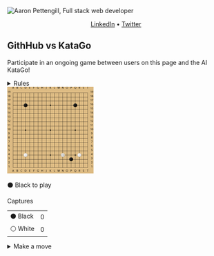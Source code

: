 ![Aaron Pettengill, Full stack web developer](https://github.com/airjp73/airjp73/assets/25882770/e0a7aae2-6b70-4a3e-9681-2e7b61e5774d)

<div align="center">
  
  [LinkedIn](https://www.linkedin.com/in/aaron-pettengill-7706846b/) • [Twitter](https://twitter.com/PettengillAaron)
  
</div>

## GithHub vs KataGo

Participate in an ongoing game between users on this page and the AI KataGo!

<details>
  <summary>Rules</summary>
  <ul>
    <li>Click on any legal move in the "Make a move" section below at any time to play a move for either player.</li>
    <li>Every 6 hours, a move will be played by KataGo with a low number of playouts.</li>
    <li>The game ends when KataGo passes or resigns.</li>
    <li>Completed games are stored in the <strong>history</strong> folder in this repo.</li>
  </ul>

</details>

<img src="./current/board_1699639421123.svg" />

<!-- MOVES START -->
<p>⚫️ Black<!-- --> to play</p><table><summary>Captures</summary><tr><td>⚫️ Black</td><td>0</td></tr><tr><td>⚪️ White</td><td>0</td></tr></table><details><summary>Make a move</summary><table><caption>Key</caption><tr><td>A1, B2, C3, etc...</td><td>Valid move (click to make a move)</td></tr><tr><td>⚫️</td><td>Occupied by Black</td></tr><tr><td>⚪️</td><td>Occupied by White</td></tr><tr><td>⭕️</td><td>Illegal move due to <a href="https://senseis.xmp.net/?Ko">Ko</a></td></tr><tr><td>💀</td><td>Illegal move due to<!-- --> <a href="https://senseis.xmp.net/?Suicide">self-capture</a></td></tr></table><table><caption>Choose a spot to move</caption><tr><td></td><td>A</td><td>B</td><td>C</td><td>D</td><td>E</td><td>F</td><td>G</td><td>H</td><td>J</td><td>K</td><td>L</td><td>M</td><td>N</td><td>O</td><td>P</td><td>Q</td><td>R</td><td>S</td><td>T</td></tr><tr><td>19</td><td><a href="https://kifu-io-2.vercel.app/gh_game/move?point=aa&amp;stone=b">A19</a></td><td><a href="https://kifu-io-2.vercel.app/gh_game/move?point=ba&amp;stone=b">B19</a></td><td><a href="https://kifu-io-2.vercel.app/gh_game/move?point=ca&amp;stone=b">C19</a></td><td><a href="https://kifu-io-2.vercel.app/gh_game/move?point=da&amp;stone=b">D19</a></td><td><a href="https://kifu-io-2.vercel.app/gh_game/move?point=ea&amp;stone=b">E19</a></td><td><a href="https://kifu-io-2.vercel.app/gh_game/move?point=fa&amp;stone=b">F19</a></td><td><a href="https://kifu-io-2.vercel.app/gh_game/move?point=ga&amp;stone=b">G19</a></td><td><a href="https://kifu-io-2.vercel.app/gh_game/move?point=ha&amp;stone=b">H19</a></td><td><a href="https://kifu-io-2.vercel.app/gh_game/move?point=ia&amp;stone=b">J19</a></td><td><a href="https://kifu-io-2.vercel.app/gh_game/move?point=ja&amp;stone=b">K19</a></td><td><a href="https://kifu-io-2.vercel.app/gh_game/move?point=ka&amp;stone=b">L19</a></td><td><a href="https://kifu-io-2.vercel.app/gh_game/move?point=la&amp;stone=b">M19</a></td><td><a href="https://kifu-io-2.vercel.app/gh_game/move?point=ma&amp;stone=b">N19</a></td><td><a href="https://kifu-io-2.vercel.app/gh_game/move?point=na&amp;stone=b">O19</a></td><td><a href="https://kifu-io-2.vercel.app/gh_game/move?point=oa&amp;stone=b">P19</a></td><td><a href="https://kifu-io-2.vercel.app/gh_game/move?point=pa&amp;stone=b">Q19</a></td><td><a href="https://kifu-io-2.vercel.app/gh_game/move?point=qa&amp;stone=b">R19</a></td><td><a href="https://kifu-io-2.vercel.app/gh_game/move?point=ra&amp;stone=b">S19</a></td><td><a href="https://kifu-io-2.vercel.app/gh_game/move?point=sa&amp;stone=b">T19</a></td></tr><tr><td>18</td><td><a href="https://kifu-io-2.vercel.app/gh_game/move?point=ab&amp;stone=b">A18</a></td><td><a href="https://kifu-io-2.vercel.app/gh_game/move?point=bb&amp;stone=b">B18</a></td><td><a href="https://kifu-io-2.vercel.app/gh_game/move?point=cb&amp;stone=b">C18</a></td><td><a href="https://kifu-io-2.vercel.app/gh_game/move?point=db&amp;stone=b">D18</a></td><td><a href="https://kifu-io-2.vercel.app/gh_game/move?point=eb&amp;stone=b">E18</a></td><td><a href="https://kifu-io-2.vercel.app/gh_game/move?point=fb&amp;stone=b">F18</a></td><td><a href="https://kifu-io-2.vercel.app/gh_game/move?point=gb&amp;stone=b">G18</a></td><td><a href="https://kifu-io-2.vercel.app/gh_game/move?point=hb&amp;stone=b">H18</a></td><td><a href="https://kifu-io-2.vercel.app/gh_game/move?point=ib&amp;stone=b">J18</a></td><td><a href="https://kifu-io-2.vercel.app/gh_game/move?point=jb&amp;stone=b">K18</a></td><td><a href="https://kifu-io-2.vercel.app/gh_game/move?point=kb&amp;stone=b">L18</a></td><td><a href="https://kifu-io-2.vercel.app/gh_game/move?point=lb&amp;stone=b">M18</a></td><td><a href="https://kifu-io-2.vercel.app/gh_game/move?point=mb&amp;stone=b">N18</a></td><td><a href="https://kifu-io-2.vercel.app/gh_game/move?point=nb&amp;stone=b">O18</a></td><td><a href="https://kifu-io-2.vercel.app/gh_game/move?point=ob&amp;stone=b">P18</a></td><td><a href="https://kifu-io-2.vercel.app/gh_game/move?point=pb&amp;stone=b">Q18</a></td><td><a href="https://kifu-io-2.vercel.app/gh_game/move?point=qb&amp;stone=b">R18</a></td><td><a href="https://kifu-io-2.vercel.app/gh_game/move?point=rb&amp;stone=b">S18</a></td><td><a href="https://kifu-io-2.vercel.app/gh_game/move?point=sb&amp;stone=b">T18</a></td></tr><tr><td>17</td><td><a href="https://kifu-io-2.vercel.app/gh_game/move?point=ac&amp;stone=b">A17</a></td><td><a href="https://kifu-io-2.vercel.app/gh_game/move?point=bc&amp;stone=b">B17</a></td><td><a href="https://kifu-io-2.vercel.app/gh_game/move?point=cc&amp;stone=b">C17</a></td><td><a href="https://kifu-io-2.vercel.app/gh_game/move?point=dc&amp;stone=b">D17</a></td><td><a href="https://kifu-io-2.vercel.app/gh_game/move?point=ec&amp;stone=b">E17</a></td><td><a href="https://kifu-io-2.vercel.app/gh_game/move?point=fc&amp;stone=b">F17</a></td><td><a href="https://kifu-io-2.vercel.app/gh_game/move?point=gc&amp;stone=b">G17</a></td><td><a href="https://kifu-io-2.vercel.app/gh_game/move?point=hc&amp;stone=b">H17</a></td><td><a href="https://kifu-io-2.vercel.app/gh_game/move?point=ic&amp;stone=b">J17</a></td><td><a href="https://kifu-io-2.vercel.app/gh_game/move?point=jc&amp;stone=b">K17</a></td><td><a href="https://kifu-io-2.vercel.app/gh_game/move?point=kc&amp;stone=b">L17</a></td><td><a href="https://kifu-io-2.vercel.app/gh_game/move?point=lc&amp;stone=b">M17</a></td><td><a href="https://kifu-io-2.vercel.app/gh_game/move?point=mc&amp;stone=b">N17</a></td><td><a href="https://kifu-io-2.vercel.app/gh_game/move?point=nc&amp;stone=b">O17</a></td><td><a href="https://kifu-io-2.vercel.app/gh_game/move?point=oc&amp;stone=b">P17</a></td><td><a href="https://kifu-io-2.vercel.app/gh_game/move?point=pc&amp;stone=b">Q17</a></td><td><a href="https://kifu-io-2.vercel.app/gh_game/move?point=qc&amp;stone=b">R17</a></td><td><a href="https://kifu-io-2.vercel.app/gh_game/move?point=rc&amp;stone=b">S17</a></td><td><a href="https://kifu-io-2.vercel.app/gh_game/move?point=sc&amp;stone=b">T17</a></td></tr><tr><td>16</td><td><a href="https://kifu-io-2.vercel.app/gh_game/move?point=ad&amp;stone=b">A16</a></td><td><a href="https://kifu-io-2.vercel.app/gh_game/move?point=bd&amp;stone=b">B16</a></td><td><a href="https://kifu-io-2.vercel.app/gh_game/move?point=cd&amp;stone=b">C16</a></td><td>⚫️</td><td><a href="https://kifu-io-2.vercel.app/gh_game/move?point=ed&amp;stone=b">E16</a></td><td><a href="https://kifu-io-2.vercel.app/gh_game/move?point=fd&amp;stone=b">F16</a></td><td><a href="https://kifu-io-2.vercel.app/gh_game/move?point=gd&amp;stone=b">G16</a></td><td><a href="https://kifu-io-2.vercel.app/gh_game/move?point=hd&amp;stone=b">H16</a></td><td><a href="https://kifu-io-2.vercel.app/gh_game/move?point=id&amp;stone=b">J16</a></td><td><a href="https://kifu-io-2.vercel.app/gh_game/move?point=jd&amp;stone=b">K16</a></td><td><a href="https://kifu-io-2.vercel.app/gh_game/move?point=kd&amp;stone=b">L16</a></td><td><a href="https://kifu-io-2.vercel.app/gh_game/move?point=ld&amp;stone=b">M16</a></td><td><a href="https://kifu-io-2.vercel.app/gh_game/move?point=md&amp;stone=b">N16</a></td><td><a href="https://kifu-io-2.vercel.app/gh_game/move?point=nd&amp;stone=b">O16</a></td><td><a href="https://kifu-io-2.vercel.app/gh_game/move?point=od&amp;stone=b">P16</a></td><td>⚫️</td><td><a href="https://kifu-io-2.vercel.app/gh_game/move?point=qd&amp;stone=b">R16</a></td><td><a href="https://kifu-io-2.vercel.app/gh_game/move?point=rd&amp;stone=b">S16</a></td><td><a href="https://kifu-io-2.vercel.app/gh_game/move?point=sd&amp;stone=b">T16</a></td></tr><tr><td>15</td><td><a href="https://kifu-io-2.vercel.app/gh_game/move?point=ae&amp;stone=b">A15</a></td><td><a href="https://kifu-io-2.vercel.app/gh_game/move?point=be&amp;stone=b">B15</a></td><td><a href="https://kifu-io-2.vercel.app/gh_game/move?point=ce&amp;stone=b">C15</a></td><td><a href="https://kifu-io-2.vercel.app/gh_game/move?point=de&amp;stone=b">D15</a></td><td><a href="https://kifu-io-2.vercel.app/gh_game/move?point=ee&amp;stone=b">E15</a></td><td><a href="https://kifu-io-2.vercel.app/gh_game/move?point=fe&amp;stone=b">F15</a></td><td><a href="https://kifu-io-2.vercel.app/gh_game/move?point=ge&amp;stone=b">G15</a></td><td><a href="https://kifu-io-2.vercel.app/gh_game/move?point=he&amp;stone=b">H15</a></td><td><a href="https://kifu-io-2.vercel.app/gh_game/move?point=ie&amp;stone=b">J15</a></td><td><a href="https://kifu-io-2.vercel.app/gh_game/move?point=je&amp;stone=b">K15</a></td><td><a href="https://kifu-io-2.vercel.app/gh_game/move?point=ke&amp;stone=b">L15</a></td><td><a href="https://kifu-io-2.vercel.app/gh_game/move?point=le&amp;stone=b">M15</a></td><td><a href="https://kifu-io-2.vercel.app/gh_game/move?point=me&amp;stone=b">N15</a></td><td><a href="https://kifu-io-2.vercel.app/gh_game/move?point=ne&amp;stone=b">O15</a></td><td><a href="https://kifu-io-2.vercel.app/gh_game/move?point=oe&amp;stone=b">P15</a></td><td><a href="https://kifu-io-2.vercel.app/gh_game/move?point=pe&amp;stone=b">Q15</a></td><td><a href="https://kifu-io-2.vercel.app/gh_game/move?point=qe&amp;stone=b">R15</a></td><td><a href="https://kifu-io-2.vercel.app/gh_game/move?point=re&amp;stone=b">S15</a></td><td><a href="https://kifu-io-2.vercel.app/gh_game/move?point=se&amp;stone=b">T15</a></td></tr><tr><td>14</td><td><a href="https://kifu-io-2.vercel.app/gh_game/move?point=af&amp;stone=b">A14</a></td><td><a href="https://kifu-io-2.vercel.app/gh_game/move?point=bf&amp;stone=b">B14</a></td><td><a href="https://kifu-io-2.vercel.app/gh_game/move?point=cf&amp;stone=b">C14</a></td><td><a href="https://kifu-io-2.vercel.app/gh_game/move?point=df&amp;stone=b">D14</a></td><td><a href="https://kifu-io-2.vercel.app/gh_game/move?point=ef&amp;stone=b">E14</a></td><td><a href="https://kifu-io-2.vercel.app/gh_game/move?point=ff&amp;stone=b">F14</a></td><td><a href="https://kifu-io-2.vercel.app/gh_game/move?point=gf&amp;stone=b">G14</a></td><td><a href="https://kifu-io-2.vercel.app/gh_game/move?point=hf&amp;stone=b">H14</a></td><td><a href="https://kifu-io-2.vercel.app/gh_game/move?point=if&amp;stone=b">J14</a></td><td><a href="https://kifu-io-2.vercel.app/gh_game/move?point=jf&amp;stone=b">K14</a></td><td><a href="https://kifu-io-2.vercel.app/gh_game/move?point=kf&amp;stone=b">L14</a></td><td><a href="https://kifu-io-2.vercel.app/gh_game/move?point=lf&amp;stone=b">M14</a></td><td><a href="https://kifu-io-2.vercel.app/gh_game/move?point=mf&amp;stone=b">N14</a></td><td><a href="https://kifu-io-2.vercel.app/gh_game/move?point=nf&amp;stone=b">O14</a></td><td><a href="https://kifu-io-2.vercel.app/gh_game/move?point=of&amp;stone=b">P14</a></td><td><a href="https://kifu-io-2.vercel.app/gh_game/move?point=pf&amp;stone=b">Q14</a></td><td><a href="https://kifu-io-2.vercel.app/gh_game/move?point=qf&amp;stone=b">R14</a></td><td><a href="https://kifu-io-2.vercel.app/gh_game/move?point=rf&amp;stone=b">S14</a></td><td><a href="https://kifu-io-2.vercel.app/gh_game/move?point=sf&amp;stone=b">T14</a></td></tr><tr><td>13</td><td><a href="https://kifu-io-2.vercel.app/gh_game/move?point=ag&amp;stone=b">A13</a></td><td><a href="https://kifu-io-2.vercel.app/gh_game/move?point=bg&amp;stone=b">B13</a></td><td><a href="https://kifu-io-2.vercel.app/gh_game/move?point=cg&amp;stone=b">C13</a></td><td><a href="https://kifu-io-2.vercel.app/gh_game/move?point=dg&amp;stone=b">D13</a></td><td><a href="https://kifu-io-2.vercel.app/gh_game/move?point=eg&amp;stone=b">E13</a></td><td><a href="https://kifu-io-2.vercel.app/gh_game/move?point=fg&amp;stone=b">F13</a></td><td><a href="https://kifu-io-2.vercel.app/gh_game/move?point=gg&amp;stone=b">G13</a></td><td><a href="https://kifu-io-2.vercel.app/gh_game/move?point=hg&amp;stone=b">H13</a></td><td><a href="https://kifu-io-2.vercel.app/gh_game/move?point=ig&amp;stone=b">J13</a></td><td><a href="https://kifu-io-2.vercel.app/gh_game/move?point=jg&amp;stone=b">K13</a></td><td><a href="https://kifu-io-2.vercel.app/gh_game/move?point=kg&amp;stone=b">L13</a></td><td><a href="https://kifu-io-2.vercel.app/gh_game/move?point=lg&amp;stone=b">M13</a></td><td><a href="https://kifu-io-2.vercel.app/gh_game/move?point=mg&amp;stone=b">N13</a></td><td><a href="https://kifu-io-2.vercel.app/gh_game/move?point=ng&amp;stone=b">O13</a></td><td><a href="https://kifu-io-2.vercel.app/gh_game/move?point=og&amp;stone=b">P13</a></td><td><a href="https://kifu-io-2.vercel.app/gh_game/move?point=pg&amp;stone=b">Q13</a></td><td><a href="https://kifu-io-2.vercel.app/gh_game/move?point=qg&amp;stone=b">R13</a></td><td><a href="https://kifu-io-2.vercel.app/gh_game/move?point=rg&amp;stone=b">S13</a></td><td><a href="https://kifu-io-2.vercel.app/gh_game/move?point=sg&amp;stone=b">T13</a></td></tr><tr><td>12</td><td><a href="https://kifu-io-2.vercel.app/gh_game/move?point=ah&amp;stone=b">A12</a></td><td><a href="https://kifu-io-2.vercel.app/gh_game/move?point=bh&amp;stone=b">B12</a></td><td><a href="https://kifu-io-2.vercel.app/gh_game/move?point=ch&amp;stone=b">C12</a></td><td><a href="https://kifu-io-2.vercel.app/gh_game/move?point=dh&amp;stone=b">D12</a></td><td><a href="https://kifu-io-2.vercel.app/gh_game/move?point=eh&amp;stone=b">E12</a></td><td><a href="https://kifu-io-2.vercel.app/gh_game/move?point=fh&amp;stone=b">F12</a></td><td><a href="https://kifu-io-2.vercel.app/gh_game/move?point=gh&amp;stone=b">G12</a></td><td><a href="https://kifu-io-2.vercel.app/gh_game/move?point=hh&amp;stone=b">H12</a></td><td><a href="https://kifu-io-2.vercel.app/gh_game/move?point=ih&amp;stone=b">J12</a></td><td><a href="https://kifu-io-2.vercel.app/gh_game/move?point=jh&amp;stone=b">K12</a></td><td><a href="https://kifu-io-2.vercel.app/gh_game/move?point=kh&amp;stone=b">L12</a></td><td><a href="https://kifu-io-2.vercel.app/gh_game/move?point=lh&amp;stone=b">M12</a></td><td><a href="https://kifu-io-2.vercel.app/gh_game/move?point=mh&amp;stone=b">N12</a></td><td><a href="https://kifu-io-2.vercel.app/gh_game/move?point=nh&amp;stone=b">O12</a></td><td><a href="https://kifu-io-2.vercel.app/gh_game/move?point=oh&amp;stone=b">P12</a></td><td><a href="https://kifu-io-2.vercel.app/gh_game/move?point=ph&amp;stone=b">Q12</a></td><td><a href="https://kifu-io-2.vercel.app/gh_game/move?point=qh&amp;stone=b">R12</a></td><td><a href="https://kifu-io-2.vercel.app/gh_game/move?point=rh&amp;stone=b">S12</a></td><td><a href="https://kifu-io-2.vercel.app/gh_game/move?point=sh&amp;stone=b">T12</a></td></tr><tr><td>11</td><td><a href="https://kifu-io-2.vercel.app/gh_game/move?point=ai&amp;stone=b">A11</a></td><td><a href="https://kifu-io-2.vercel.app/gh_game/move?point=bi&amp;stone=b">B11</a></td><td><a href="https://kifu-io-2.vercel.app/gh_game/move?point=ci&amp;stone=b">C11</a></td><td><a href="https://kifu-io-2.vercel.app/gh_game/move?point=di&amp;stone=b">D11</a></td><td><a href="https://kifu-io-2.vercel.app/gh_game/move?point=ei&amp;stone=b">E11</a></td><td><a href="https://kifu-io-2.vercel.app/gh_game/move?point=fi&amp;stone=b">F11</a></td><td><a href="https://kifu-io-2.vercel.app/gh_game/move?point=gi&amp;stone=b">G11</a></td><td><a href="https://kifu-io-2.vercel.app/gh_game/move?point=hi&amp;stone=b">H11</a></td><td><a href="https://kifu-io-2.vercel.app/gh_game/move?point=ii&amp;stone=b">J11</a></td><td><a href="https://kifu-io-2.vercel.app/gh_game/move?point=ji&amp;stone=b">K11</a></td><td><a href="https://kifu-io-2.vercel.app/gh_game/move?point=ki&amp;stone=b">L11</a></td><td><a href="https://kifu-io-2.vercel.app/gh_game/move?point=li&amp;stone=b">M11</a></td><td><a href="https://kifu-io-2.vercel.app/gh_game/move?point=mi&amp;stone=b">N11</a></td><td><a href="https://kifu-io-2.vercel.app/gh_game/move?point=ni&amp;stone=b">O11</a></td><td><a href="https://kifu-io-2.vercel.app/gh_game/move?point=oi&amp;stone=b">P11</a></td><td><a href="https://kifu-io-2.vercel.app/gh_game/move?point=pi&amp;stone=b">Q11</a></td><td><a href="https://kifu-io-2.vercel.app/gh_game/move?point=qi&amp;stone=b">R11</a></td><td><a href="https://kifu-io-2.vercel.app/gh_game/move?point=ri&amp;stone=b">S11</a></td><td><a href="https://kifu-io-2.vercel.app/gh_game/move?point=si&amp;stone=b">T11</a></td></tr><tr><td>10</td><td><a href="https://kifu-io-2.vercel.app/gh_game/move?point=aj&amp;stone=b">A10</a></td><td><a href="https://kifu-io-2.vercel.app/gh_game/move?point=bj&amp;stone=b">B10</a></td><td><a href="https://kifu-io-2.vercel.app/gh_game/move?point=cj&amp;stone=b">C10</a></td><td><a href="https://kifu-io-2.vercel.app/gh_game/move?point=dj&amp;stone=b">D10</a></td><td><a href="https://kifu-io-2.vercel.app/gh_game/move?point=ej&amp;stone=b">E10</a></td><td><a href="https://kifu-io-2.vercel.app/gh_game/move?point=fj&amp;stone=b">F10</a></td><td><a href="https://kifu-io-2.vercel.app/gh_game/move?point=gj&amp;stone=b">G10</a></td><td><a href="https://kifu-io-2.vercel.app/gh_game/move?point=hj&amp;stone=b">H10</a></td><td><a href="https://kifu-io-2.vercel.app/gh_game/move?point=ij&amp;stone=b">J10</a></td><td><a href="https://kifu-io-2.vercel.app/gh_game/move?point=jj&amp;stone=b">K10</a></td><td><a href="https://kifu-io-2.vercel.app/gh_game/move?point=kj&amp;stone=b">L10</a></td><td><a href="https://kifu-io-2.vercel.app/gh_game/move?point=lj&amp;stone=b">M10</a></td><td><a href="https://kifu-io-2.vercel.app/gh_game/move?point=mj&amp;stone=b">N10</a></td><td><a href="https://kifu-io-2.vercel.app/gh_game/move?point=nj&amp;stone=b">O10</a></td><td><a href="https://kifu-io-2.vercel.app/gh_game/move?point=oj&amp;stone=b">P10</a></td><td><a href="https://kifu-io-2.vercel.app/gh_game/move?point=pj&amp;stone=b">Q10</a></td><td><a href="https://kifu-io-2.vercel.app/gh_game/move?point=qj&amp;stone=b">R10</a></td><td><a href="https://kifu-io-2.vercel.app/gh_game/move?point=rj&amp;stone=b">S10</a></td><td><a href="https://kifu-io-2.vercel.app/gh_game/move?point=sj&amp;stone=b">T10</a></td></tr><tr><td>9</td><td><a href="https://kifu-io-2.vercel.app/gh_game/move?point=ak&amp;stone=b">A9</a></td><td><a href="https://kifu-io-2.vercel.app/gh_game/move?point=bk&amp;stone=b">B9</a></td><td><a href="https://kifu-io-2.vercel.app/gh_game/move?point=ck&amp;stone=b">C9</a></td><td><a href="https://kifu-io-2.vercel.app/gh_game/move?point=dk&amp;stone=b">D9</a></td><td><a href="https://kifu-io-2.vercel.app/gh_game/move?point=ek&amp;stone=b">E9</a></td><td><a href="https://kifu-io-2.vercel.app/gh_game/move?point=fk&amp;stone=b">F9</a></td><td><a href="https://kifu-io-2.vercel.app/gh_game/move?point=gk&amp;stone=b">G9</a></td><td><a href="https://kifu-io-2.vercel.app/gh_game/move?point=hk&amp;stone=b">H9</a></td><td><a href="https://kifu-io-2.vercel.app/gh_game/move?point=ik&amp;stone=b">J9</a></td><td><a href="https://kifu-io-2.vercel.app/gh_game/move?point=jk&amp;stone=b">K9</a></td><td><a href="https://kifu-io-2.vercel.app/gh_game/move?point=kk&amp;stone=b">L9</a></td><td><a href="https://kifu-io-2.vercel.app/gh_game/move?point=lk&amp;stone=b">M9</a></td><td><a href="https://kifu-io-2.vercel.app/gh_game/move?point=mk&amp;stone=b">N9</a></td><td><a href="https://kifu-io-2.vercel.app/gh_game/move?point=nk&amp;stone=b">O9</a></td><td><a href="https://kifu-io-2.vercel.app/gh_game/move?point=ok&amp;stone=b">P9</a></td><td><a href="https://kifu-io-2.vercel.app/gh_game/move?point=pk&amp;stone=b">Q9</a></td><td><a href="https://kifu-io-2.vercel.app/gh_game/move?point=qk&amp;stone=b">R9</a></td><td><a href="https://kifu-io-2.vercel.app/gh_game/move?point=rk&amp;stone=b">S9</a></td><td><a href="https://kifu-io-2.vercel.app/gh_game/move?point=sk&amp;stone=b">T9</a></td></tr><tr><td>8</td><td><a href="https://kifu-io-2.vercel.app/gh_game/move?point=al&amp;stone=b">A8</a></td><td><a href="https://kifu-io-2.vercel.app/gh_game/move?point=bl&amp;stone=b">B8</a></td><td><a href="https://kifu-io-2.vercel.app/gh_game/move?point=cl&amp;stone=b">C8</a></td><td><a href="https://kifu-io-2.vercel.app/gh_game/move?point=dl&amp;stone=b">D8</a></td><td><a href="https://kifu-io-2.vercel.app/gh_game/move?point=el&amp;stone=b">E8</a></td><td><a href="https://kifu-io-2.vercel.app/gh_game/move?point=fl&amp;stone=b">F8</a></td><td><a href="https://kifu-io-2.vercel.app/gh_game/move?point=gl&amp;stone=b">G8</a></td><td><a href="https://kifu-io-2.vercel.app/gh_game/move?point=hl&amp;stone=b">H8</a></td><td><a href="https://kifu-io-2.vercel.app/gh_game/move?point=il&amp;stone=b">J8</a></td><td><a href="https://kifu-io-2.vercel.app/gh_game/move?point=jl&amp;stone=b">K8</a></td><td><a href="https://kifu-io-2.vercel.app/gh_game/move?point=kl&amp;stone=b">L8</a></td><td><a href="https://kifu-io-2.vercel.app/gh_game/move?point=ll&amp;stone=b">M8</a></td><td><a href="https://kifu-io-2.vercel.app/gh_game/move?point=ml&amp;stone=b">N8</a></td><td><a href="https://kifu-io-2.vercel.app/gh_game/move?point=nl&amp;stone=b">O8</a></td><td><a href="https://kifu-io-2.vercel.app/gh_game/move?point=ol&amp;stone=b">P8</a></td><td><a href="https://kifu-io-2.vercel.app/gh_game/move?point=pl&amp;stone=b">Q8</a></td><td><a href="https://kifu-io-2.vercel.app/gh_game/move?point=ql&amp;stone=b">R8</a></td><td><a href="https://kifu-io-2.vercel.app/gh_game/move?point=rl&amp;stone=b">S8</a></td><td><a href="https://kifu-io-2.vercel.app/gh_game/move?point=sl&amp;stone=b">T8</a></td></tr><tr><td>7</td><td><a href="https://kifu-io-2.vercel.app/gh_game/move?point=am&amp;stone=b">A7</a></td><td><a href="https://kifu-io-2.vercel.app/gh_game/move?point=bm&amp;stone=b">B7</a></td><td><a href="https://kifu-io-2.vercel.app/gh_game/move?point=cm&amp;stone=b">C7</a></td><td><a href="https://kifu-io-2.vercel.app/gh_game/move?point=dm&amp;stone=b">D7</a></td><td><a href="https://kifu-io-2.vercel.app/gh_game/move?point=em&amp;stone=b">E7</a></td><td><a href="https://kifu-io-2.vercel.app/gh_game/move?point=fm&amp;stone=b">F7</a></td><td><a href="https://kifu-io-2.vercel.app/gh_game/move?point=gm&amp;stone=b">G7</a></td><td><a href="https://kifu-io-2.vercel.app/gh_game/move?point=hm&amp;stone=b">H7</a></td><td><a href="https://kifu-io-2.vercel.app/gh_game/move?point=im&amp;stone=b">J7</a></td><td><a href="https://kifu-io-2.vercel.app/gh_game/move?point=jm&amp;stone=b">K7</a></td><td><a href="https://kifu-io-2.vercel.app/gh_game/move?point=km&amp;stone=b">L7</a></td><td><a href="https://kifu-io-2.vercel.app/gh_game/move?point=lm&amp;stone=b">M7</a></td><td><a href="https://kifu-io-2.vercel.app/gh_game/move?point=mm&amp;stone=b">N7</a></td><td><a href="https://kifu-io-2.vercel.app/gh_game/move?point=nm&amp;stone=b">O7</a></td><td><a href="https://kifu-io-2.vercel.app/gh_game/move?point=om&amp;stone=b">P7</a></td><td><a href="https://kifu-io-2.vercel.app/gh_game/move?point=pm&amp;stone=b">Q7</a></td><td><a href="https://kifu-io-2.vercel.app/gh_game/move?point=qm&amp;stone=b">R7</a></td><td><a href="https://kifu-io-2.vercel.app/gh_game/move?point=rm&amp;stone=b">S7</a></td><td><a href="https://kifu-io-2.vercel.app/gh_game/move?point=sm&amp;stone=b">T7</a></td></tr><tr><td>6</td><td><a href="https://kifu-io-2.vercel.app/gh_game/move?point=an&amp;stone=b">A6</a></td><td><a href="https://kifu-io-2.vercel.app/gh_game/move?point=bn&amp;stone=b">B6</a></td><td><a href="https://kifu-io-2.vercel.app/gh_game/move?point=cn&amp;stone=b">C6</a></td><td><a href="https://kifu-io-2.vercel.app/gh_game/move?point=dn&amp;stone=b">D6</a></td><td><a href="https://kifu-io-2.vercel.app/gh_game/move?point=en&amp;stone=b">E6</a></td><td><a href="https://kifu-io-2.vercel.app/gh_game/move?point=fn&amp;stone=b">F6</a></td><td><a href="https://kifu-io-2.vercel.app/gh_game/move?point=gn&amp;stone=b">G6</a></td><td><a href="https://kifu-io-2.vercel.app/gh_game/move?point=hn&amp;stone=b">H6</a></td><td><a href="https://kifu-io-2.vercel.app/gh_game/move?point=in&amp;stone=b">J6</a></td><td><a href="https://kifu-io-2.vercel.app/gh_game/move?point=jn&amp;stone=b">K6</a></td><td><a href="https://kifu-io-2.vercel.app/gh_game/move?point=kn&amp;stone=b">L6</a></td><td><a href="https://kifu-io-2.vercel.app/gh_game/move?point=ln&amp;stone=b">M6</a></td><td><a href="https://kifu-io-2.vercel.app/gh_game/move?point=mn&amp;stone=b">N6</a></td><td><a href="https://kifu-io-2.vercel.app/gh_game/move?point=nn&amp;stone=b">O6</a></td><td><a href="https://kifu-io-2.vercel.app/gh_game/move?point=on&amp;stone=b">P6</a></td><td><a href="https://kifu-io-2.vercel.app/gh_game/move?point=pn&amp;stone=b">Q6</a></td><td><a href="https://kifu-io-2.vercel.app/gh_game/move?point=qn&amp;stone=b">R6</a></td><td><a href="https://kifu-io-2.vercel.app/gh_game/move?point=rn&amp;stone=b">S6</a></td><td><a href="https://kifu-io-2.vercel.app/gh_game/move?point=sn&amp;stone=b">T6</a></td></tr><tr><td>5</td><td><a href="https://kifu-io-2.vercel.app/gh_game/move?point=ao&amp;stone=b">A5</a></td><td><a href="https://kifu-io-2.vercel.app/gh_game/move?point=bo&amp;stone=b">B5</a></td><td><a href="https://kifu-io-2.vercel.app/gh_game/move?point=co&amp;stone=b">C5</a></td><td><a href="https://kifu-io-2.vercel.app/gh_game/move?point=do&amp;stone=b">D5</a></td><td><a href="https://kifu-io-2.vercel.app/gh_game/move?point=eo&amp;stone=b">E5</a></td><td><a href="https://kifu-io-2.vercel.app/gh_game/move?point=fo&amp;stone=b">F5</a></td><td><a href="https://kifu-io-2.vercel.app/gh_game/move?point=go&amp;stone=b">G5</a></td><td><a href="https://kifu-io-2.vercel.app/gh_game/move?point=ho&amp;stone=b">H5</a></td><td><a href="https://kifu-io-2.vercel.app/gh_game/move?point=io&amp;stone=b">J5</a></td><td><a href="https://kifu-io-2.vercel.app/gh_game/move?point=jo&amp;stone=b">K5</a></td><td><a href="https://kifu-io-2.vercel.app/gh_game/move?point=ko&amp;stone=b">L5</a></td><td><a href="https://kifu-io-2.vercel.app/gh_game/move?point=lo&amp;stone=b">M5</a></td><td><a href="https://kifu-io-2.vercel.app/gh_game/move?point=mo&amp;stone=b">N5</a></td><td><a href="https://kifu-io-2.vercel.app/gh_game/move?point=no&amp;stone=b">O5</a></td><td><a href="https://kifu-io-2.vercel.app/gh_game/move?point=oo&amp;stone=b">P5</a></td><td><a href="https://kifu-io-2.vercel.app/gh_game/move?point=po&amp;stone=b">Q5</a></td><td><a href="https://kifu-io-2.vercel.app/gh_game/move?point=qo&amp;stone=b">R5</a></td><td><a href="https://kifu-io-2.vercel.app/gh_game/move?point=ro&amp;stone=b">S5</a></td><td><a href="https://kifu-io-2.vercel.app/gh_game/move?point=so&amp;stone=b">T5</a></td></tr><tr><td>4</td><td><a href="https://kifu-io-2.vercel.app/gh_game/move?point=ap&amp;stone=b">A4</a></td><td><a href="https://kifu-io-2.vercel.app/gh_game/move?point=bp&amp;stone=b">B4</a></td><td><a href="https://kifu-io-2.vercel.app/gh_game/move?point=cp&amp;stone=b">C4</a></td><td>⚪️</td><td><a href="https://kifu-io-2.vercel.app/gh_game/move?point=ep&amp;stone=b">E4</a></td><td><a href="https://kifu-io-2.vercel.app/gh_game/move?point=fp&amp;stone=b">F4</a></td><td><a href="https://kifu-io-2.vercel.app/gh_game/move?point=gp&amp;stone=b">G4</a></td><td><a href="https://kifu-io-2.vercel.app/gh_game/move?point=hp&amp;stone=b">H4</a></td><td><a href="https://kifu-io-2.vercel.app/gh_game/move?point=ip&amp;stone=b">J4</a></td><td><a href="https://kifu-io-2.vercel.app/gh_game/move?point=jp&amp;stone=b">K4</a></td><td><a href="https://kifu-io-2.vercel.app/gh_game/move?point=kp&amp;stone=b">L4</a></td><td><a href="https://kifu-io-2.vercel.app/gh_game/move?point=lp&amp;stone=b">M4</a></td><td>⚪️</td><td><a href="https://kifu-io-2.vercel.app/gh_game/move?point=np&amp;stone=b">O4</a></td><td><a href="https://kifu-io-2.vercel.app/gh_game/move?point=op&amp;stone=b">P4</a></td><td><a href="https://kifu-io-2.vercel.app/gh_game/move?point=pp&amp;stone=b">Q4</a></td><td>⚪️</td><td><a href="https://kifu-io-2.vercel.app/gh_game/move?point=rp&amp;stone=b">S4</a></td><td><a href="https://kifu-io-2.vercel.app/gh_game/move?point=sp&amp;stone=b">T4</a></td></tr><tr><td>3</td><td><a href="https://kifu-io-2.vercel.app/gh_game/move?point=aq&amp;stone=b">A3</a></td><td><a href="https://kifu-io-2.vercel.app/gh_game/move?point=bq&amp;stone=b">B3</a></td><td><a href="https://kifu-io-2.vercel.app/gh_game/move?point=cq&amp;stone=b">C3</a></td><td><a href="https://kifu-io-2.vercel.app/gh_game/move?point=dq&amp;stone=b">D3</a></td><td><a href="https://kifu-io-2.vercel.app/gh_game/move?point=eq&amp;stone=b">E3</a></td><td><a href="https://kifu-io-2.vercel.app/gh_game/move?point=fq&amp;stone=b">F3</a></td><td><a href="https://kifu-io-2.vercel.app/gh_game/move?point=gq&amp;stone=b">G3</a></td><td><a href="https://kifu-io-2.vercel.app/gh_game/move?point=hq&amp;stone=b">H3</a></td><td><a href="https://kifu-io-2.vercel.app/gh_game/move?point=iq&amp;stone=b">J3</a></td><td><a href="https://kifu-io-2.vercel.app/gh_game/move?point=jq&amp;stone=b">K3</a></td><td><a href="https://kifu-io-2.vercel.app/gh_game/move?point=kq&amp;stone=b">L3</a></td><td><a href="https://kifu-io-2.vercel.app/gh_game/move?point=lq&amp;stone=b">M3</a></td><td><a href="https://kifu-io-2.vercel.app/gh_game/move?point=mq&amp;stone=b">N3</a></td><td><a href="https://kifu-io-2.vercel.app/gh_game/move?point=nq&amp;stone=b">O3</a></td><td>⚫️</td><td><a href="https://kifu-io-2.vercel.app/gh_game/move?point=pq&amp;stone=b">Q3</a></td><td><a href="https://kifu-io-2.vercel.app/gh_game/move?point=qq&amp;stone=b">R3</a></td><td><a href="https://kifu-io-2.vercel.app/gh_game/move?point=rq&amp;stone=b">S3</a></td><td><a href="https://kifu-io-2.vercel.app/gh_game/move?point=sq&amp;stone=b">T3</a></td></tr><tr><td>2</td><td><a href="https://kifu-io-2.vercel.app/gh_game/move?point=ar&amp;stone=b">A2</a></td><td><a href="https://kifu-io-2.vercel.app/gh_game/move?point=br&amp;stone=b">B2</a></td><td><a href="https://kifu-io-2.vercel.app/gh_game/move?point=cr&amp;stone=b">C2</a></td><td><a href="https://kifu-io-2.vercel.app/gh_game/move?point=dr&amp;stone=b">D2</a></td><td><a href="https://kifu-io-2.vercel.app/gh_game/move?point=er&amp;stone=b">E2</a></td><td><a href="https://kifu-io-2.vercel.app/gh_game/move?point=fr&amp;stone=b">F2</a></td><td><a href="https://kifu-io-2.vercel.app/gh_game/move?point=gr&amp;stone=b">G2</a></td><td><a href="https://kifu-io-2.vercel.app/gh_game/move?point=hr&amp;stone=b">H2</a></td><td><a href="https://kifu-io-2.vercel.app/gh_game/move?point=ir&amp;stone=b">J2</a></td><td><a href="https://kifu-io-2.vercel.app/gh_game/move?point=jr&amp;stone=b">K2</a></td><td><a href="https://kifu-io-2.vercel.app/gh_game/move?point=kr&amp;stone=b">L2</a></td><td><a href="https://kifu-io-2.vercel.app/gh_game/move?point=lr&amp;stone=b">M2</a></td><td><a href="https://kifu-io-2.vercel.app/gh_game/move?point=mr&amp;stone=b">N2</a></td><td><a href="https://kifu-io-2.vercel.app/gh_game/move?point=nr&amp;stone=b">O2</a></td><td><a href="https://kifu-io-2.vercel.app/gh_game/move?point=or&amp;stone=b">P2</a></td><td><a href="https://kifu-io-2.vercel.app/gh_game/move?point=pr&amp;stone=b">Q2</a></td><td><a href="https://kifu-io-2.vercel.app/gh_game/move?point=qr&amp;stone=b">R2</a></td><td><a href="https://kifu-io-2.vercel.app/gh_game/move?point=rr&amp;stone=b">S2</a></td><td><a href="https://kifu-io-2.vercel.app/gh_game/move?point=sr&amp;stone=b">T2</a></td></tr><tr><td>1</td><td><a href="https://kifu-io-2.vercel.app/gh_game/move?point=as&amp;stone=b">A1</a></td><td><a href="https://kifu-io-2.vercel.app/gh_game/move?point=bs&amp;stone=b">B1</a></td><td><a href="https://kifu-io-2.vercel.app/gh_game/move?point=cs&amp;stone=b">C1</a></td><td><a href="https://kifu-io-2.vercel.app/gh_game/move?point=ds&amp;stone=b">D1</a></td><td><a href="https://kifu-io-2.vercel.app/gh_game/move?point=es&amp;stone=b">E1</a></td><td><a href="https://kifu-io-2.vercel.app/gh_game/move?point=fs&amp;stone=b">F1</a></td><td><a href="https://kifu-io-2.vercel.app/gh_game/move?point=gs&amp;stone=b">G1</a></td><td><a href="https://kifu-io-2.vercel.app/gh_game/move?point=hs&amp;stone=b">H1</a></td><td><a href="https://kifu-io-2.vercel.app/gh_game/move?point=is&amp;stone=b">J1</a></td><td><a href="https://kifu-io-2.vercel.app/gh_game/move?point=js&amp;stone=b">K1</a></td><td><a href="https://kifu-io-2.vercel.app/gh_game/move?point=ks&amp;stone=b">L1</a></td><td><a href="https://kifu-io-2.vercel.app/gh_game/move?point=ls&amp;stone=b">M1</a></td><td><a href="https://kifu-io-2.vercel.app/gh_game/move?point=ms&amp;stone=b">N1</a></td><td><a href="https://kifu-io-2.vercel.app/gh_game/move?point=ns&amp;stone=b">O1</a></td><td><a href="https://kifu-io-2.vercel.app/gh_game/move?point=os&amp;stone=b">P1</a></td><td><a href="https://kifu-io-2.vercel.app/gh_game/move?point=ps&amp;stone=b">Q1</a></td><td><a href="https://kifu-io-2.vercel.app/gh_game/move?point=qs&amp;stone=b">R1</a></td><td><a href="https://kifu-io-2.vercel.app/gh_game/move?point=rs&amp;stone=b">S1</a></td><td><a href="https://kifu-io-2.vercel.app/gh_game/move?point=ss&amp;stone=b">T1</a></td></tr></table></details>
<!-- MOVES END -->